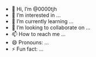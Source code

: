 - 👋 Hi, I’m @0000tjh
- 👀 I’m interested in ...
- 🌱 I’m currently learning ...
- 💞️ I’m looking to collaborate on ...
- 📫 How to reach me ...
- 😄 Pronouns: ...
- ⚡ Fun fact: ...

<!---
0000tjh/0000tjh is a ✨ special ✨ repository because its `README.md` (this file) appears on your GitHub profile.
You can click the Preview link to take a look at your changes.
--->
